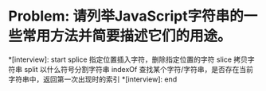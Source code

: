 # Problem: 请列举JavaScript字符串的一些常用方法并简要描述它们的用途。

*[interview]: start
splice 指定位置插入字符，删除指定位置的字符
slice 拷贝字符串
split 以什么符号分割字符串
indexOf 查找某个字符/字符串，是否存在当前字符串中，返回第一次出现时的索引
*[interview]: end
